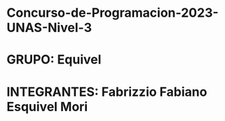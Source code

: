 # Concurso-de-Programacion-2023-UNAS-Nivel-3
# GRUPO: Equivel
# INTEGRANTES: Fabrizzio Fabiano Esquivel Mori

